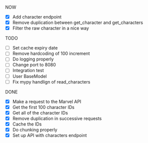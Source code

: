NOW
- [x] Add character endpoint
- [x] Remove duplication between get_character and get_characters
- [x] Filter the raw character in a nice way

TODO
- [ ] Set cache expiry date
- [ ] Remove hardcoding of 100 increment
- [ ] Do logging properly
- [ ] Change port to 8080
- [ ] Integration test
- [ ] User BaseModel
- [ ] Fix mypy handlign of read_characters

DONE
- [x] Make a request to the Marvel API
- [x] Get the first 100 character IDs
- [x] Get all of the character IDs
- [x] Remove duplication in successive requests
- [x] Cache the IDs
- [x] Do chunking properly
- [x] Set up API with characters endpoint
